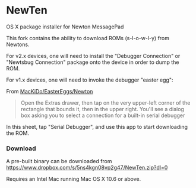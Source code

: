 NewTen
======

OS X package installer for Newton MessagePad

This fork contains the ability to download ROMs (s-l-o-w-l-y) from Newtons.  

For v2.x devices, one will need to install the "Debugger Connection" or "Newtsbug Connection" package onto the device in order to dump the ROM.

For v1.x devices, one will need to invoke the debugger "easter egg":

From [MacKiDo/EasterEggs/Newton](http://www.mackido.com/EasterEggs/Newton.html)

> Open the Extras drawer, then tap on the very upper-left corner of the rectangle that bounds it, then in the upper right. You'll see a dialog box asking you to select a connection for a built-in serial debugger

In this sheet, tap "Serial Debugger", and use this app to start downloading the ROM. 

### Download

A pre-built binary can be downloaded from https://www.dropbox.com/s/5ns4kgn08vp2g47/NewTen.zip?dl=0

Requires an Intel Mac running Mac OS X 10.6 or above.

